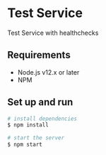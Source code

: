 # Test Service
Test Service with healthchecks

## Requirements
* Node.js v12.x or later
* NPM

## Set up and run
```sh
# install dependencies
$ npm install

# start the server
$ npm start
```